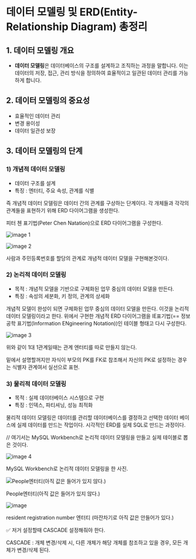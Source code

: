 # 데이터 모델링 및 ERD(Entity-Relationship Diagram) 총정리

## 1. 데이터 모델링 개요

- **데이터 모델링**은 데이터베이스의 구조를 설계하고 조직하는 과정을 말합니다. 이는 데이터의 저장, 접근, 관리 방식을 정의하여 효율적이고 일관된 데이터 관리를 가능하게 합니다.

## 2. 데이터 모델링의 중요성

- 효율적인 데이터 관리
- 변경 용이성
- 데이터 일관성 보장

## 3. 데이터 모델링의 단계

### 1) 개념적 데이터 모델링

- 데이터 구조를 설계
- 특징 : 엔터티, 주요 속성, 관계를 식별

즉 개념적 데이터 모델링은 데이터 간의 관계를 구상하는 단계이다. 각 개체들과 각각의 관계들을 표현하기 위해 ERD 다이어그램을 생성한다.

피터 첸 표기법(Peter Chen Natation)으로 ERD 다이어그램을 구성한다.

![image 1](https://github.com/user-attachments/assets/ca43c78e-ffeb-43cf-9383-fabe1131859c)

![image 2](https://github.com/user-attachments/assets/97f411a1-6d4b-4b24-b9f5-4697a5bf8123)

사람과 주민등록번호를 할당의 관계로 개념적 데이터 모델을 구현해본것이다.

### 2) 논리적 데이터 모델링

- 목적 : 개념적 모델을 기반으로 구체화된 업무 중심의 데이터 모델을 만든다.
- 특징 : 속성의 세분화, 키 정의, 관계의 상세화

개념적 모델이 완성이 되면 구체화된 업무 중심의 데이터 모델을 만든다. 이것을 논리적 데이터 모델링이라고 한다. 위에서 구현한 개념적 ERD 다이어그램을 IE표기법(== 정보공학 표기법(Information ENgineering Notation))인 테이블 형태고 다시 구성한다.

![image 3](https://github.com/user-attachments/assets/837ee056-1860-4a3d-b942-d723593b0e44)

위와 같이 1대 1관계일때는 관계 엔터티를 따로 만들지 않는다. 

밑에서 설명할꺼지만 자식이 부모의 PK를 FK로 참조해서 자신의 PK로 설정하는 경우는 식별자 관계여서 실선으로 표현.

 

### 3) 물리적 데이터 모델링

- 목적 : 실제 데이터베이스 시스템으로 구현
- 특징 : 인덱스, 파티셔닝, 성능 최적화

물리적 데이터 모델링은 데이터를 관리할 데이터베이스를 결정하고 선택한 데이터 베이스에 실제 데이터를 만드는 작업이다. 시각적인 ERD를 실제 SQL로 만드는 과정이다.

// 여기서는 MySQL Workbench로 논리적 데이터 모델링을 만들고 실제 테이블로 뽑은 것이다.

![image 4](https://github.com/user-attachments/assets/615c327e-754e-4460-90d9-0ebfd18161e1)

MySQL Workbench로 논리적 데이터 모델링을 한 사진.

![People엔터티(아직 값은 들어가 있지 않다.)](image%203.png)

People엔터티(아직 값은 들어가 있지 않다.)

![image](https://github.com/user-attachments/assets/1cf6abac-68e7-46e1-8f08-a6c8f1ee83b7)

resident registration number 엔터티 (마잔차기로 아직 값은 안들어가 있다.)

<aside>
✅ 저거 설정할때 CASCADE 설정해줘야 한다.

CASCADE : 개체 변경/삭제 시, 다른 개체가 해당 개체를 참조하고 있을 경우, 모든 개체가 변경/삭제 된다.

</aside>
